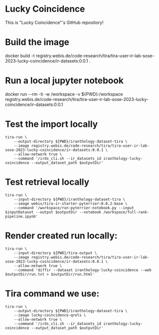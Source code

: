 # Lucky Coincidence

This is "Lucky Coincidence"'s GitHub repository!

# Build the image

docker build -t registry.webis.de/code-research/tira/tira-user-ir-lab-sose-2023-lucky-coincidence/ir-datasets:0.0.1 .

# Run a local jupyter notebook

docker run --rm -ti -w /workspace -v ${PWD}:/workspace registry.webis.de/code-research/tira/tira-user-ir-lab-sose-2023-lucky-coincidence/ir-datasets:0.0.1

# Test the import locally

```
tira-run \
    --output-directory ${PWD}/iranthology-dataset-tira \
    --image registry.webis.de/code-research/tira/tira-user-ir-lab-sose-2023-lucky-coincidence/ir-datasets:0.0.1 \
    --allow-network true \
    --command '/irds_cli.sh --ir_datasets_id iranthology-lucky-coincidence --output_dataset_path $outputDir'
```

# Test retrieval locally

```
tira-run \
    --input-directory ${PWD}/iranthology-dataset-tira \
    --image webis/tira-ir-starter-pyterrier:0.0.2-base \
    --command '/workspace/run-pyterrier-notebook.py --input $inputDataset --output $outputDir --notebook /workspace/full-rank-pipeline.ipynb'
```

# Render created run locally:

```
tira-run \
    --input-directory ${PWD}/tira-output \
    --image registry.webis.de/code-research/tira/tira-user-ir-lab-sose-2023-lucky-coincidence/ir-datasets:0.0.1 \
    --allow-network true \
    --command 'diffir --dataset iranthology-lucky-coincidence --web $outputDir/run.txt > $outputDir/run.html'
```

# Tira command we use:

```
tira-run \
    --output-directory ${PWD}/iranthology-dataset-tira \
    --image lucky-coincidence-qrels \
    --allow-network true \
    --command '/irds_cli.sh --ir_datasets_id iranthology-lucky-coincidence --output_dataset_path $outputDir'
```
